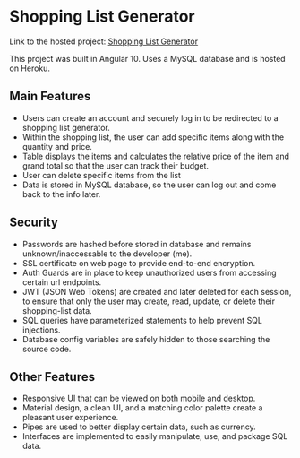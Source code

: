 # Shopping List Generator

Link to the hosted project: <a href="https://shopping-list-organizer.herokuapp.com/signup" target="_blank">Shopping List Generator</a>

This project was built in Angular 10.
Uses a MySQL database and is hosted on Heroku.

## Main Features

- Users can create an account and securely log in to be redirected to a shopping list generator.
- Within the shopping list, the user can add specific items along with the quantity and price.
- Table displays the items and calculates the relative price of the item and grand total so that the user can track their budget.
- User can delete specific items from the list
- Data is stored in MySQL database, so the user can log out and come back to the info later.

## Security

- Passwords are hashed before stored in database and remains unknown/inaccessable to the developer (me).
- SSL certificate on web page to provide end-to-end encryption.
- Auth Guards are in place to keep unauthorized users from accessing certain url endpoints.
- JWT (JSON Web Tokens) are created and later deleted for each session, to ensure that only the user may create, read, update, or delete their shopping-list data.
- SQL queries have parameterized statements to help prevent SQL injections.
- Database config variables are safely hidden to those searching the source code.

## Other Features

- Responsive UI that can be viewed on both mobile and desktop.
- Material design, a clean UI, and a matching color palette create a pleasant user experience.
- Pipes are used to better display certain data, such as currency.
- Interfaces are implemented to easily manipulate, use, and package SQL data.
